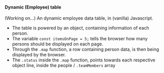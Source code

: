 <h4>Dynamic (Employee) table</h4>

(Working on...) An dynamic employee data table, in (vanilla) Javascript.

<ul>
<li>The table is powered by an object, containing information of each person. </li>
<li>The variable <code>const itemsOnPage = 5;</code> tells the browser how many persons should be displayed on each page.</li>
<li>Through the <code>.map</code> function, a row containing person data, is then being displayed by the browser.</li>
<li>The <code>.status</code> inside the <code>.map</code> function, points towards each respective object line, inside the people / <code>.teamMembers</code> array</li>
</ul>
